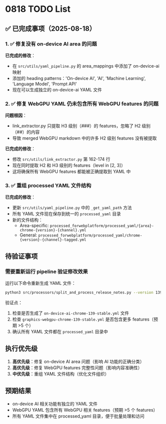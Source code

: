# 0818 TODO List

## ✅ 已完成事项（2025-08-18）

### 1. ✅ 修复没有 on-device AI area 的问题
**已完成的修改**：
- 在 `src/utils/yaml_pipeline.py` 的 area_mappings 中添加了 on-device-ai 映射
- 添加的 heading patterns：'On-device AI', 'AI', 'Machine Learning', 'Language Model', 'Prompt API'
- 现在可以生成独立的 on-device-ai YAML 文件

### 2. ✅ 修复 WebGPU YAML 仍未包含所有 WebGPU features 的问题
**问题根因**：
- link_extractor.py 只提取 H3 级别（###）的 features，忽略了 H2 级别（##）的内容
- 导致 merged WebGPU markdown 中的许多 H2 级别 features 没有被提取

**已完成的修改**：
- 修改 `src/utils/link_extractor.py` 第 162-174 行
- 现在同时提取 H2 和 H3 级别的 features（level in [2, 3]）
- 这将确保所有 WebGPU features 都能被正确提取到 YAML 中

### 3. ✅ 重组 processed YAML 文件结构
**已完成的修改**：
- 更新 `src/utils/yaml_pipeline.py` 中的 `_get_yaml_path` 方法
- 所有 YAML 文件现在保存到统一的 `processed_yaml` 目录
- 新的文件结构：
  - Area-specific: `processed_forwebplatform/processed_yaml/{area}-chrome-{version}-{channel}.yml`
  - General: `processed_forwebplatform/processed_yaml/chrome-{version}-{channel}-tagged.yml`

## 待验证事项

### 需要重新运行 pipeline 验证修改效果
运行以下命令重新生成 YAML 文件：
```bash
python3 src/processors/split_and_process_release_notes.py --version 139
```

验证点：
1. 检查是否生成了 `on-device-ai-chrome-139-stable.yml` 文件
2. 检查 `graphics-webgpu-chrome-139-stable.yml` 是否包含更多 features（预期 >5 个）
3. 确认所有 YAML 文件都在 `processed_yaml` 目录中

## 执行优先级
1. **高优先级**：修复 on-device AI area 问题（影响 AI 功能的正确分类）
2. **高优先级**：修复 WebGPU features 完整性问题（影响内容准确性）
3. **中优先级**：重组 YAML 文件结构（优化文件组织）

## 预期结果
- on-device AI 相关功能有独立的 YAML 文件
- WebGPU YAML 包含所有 WebGPU 相关 features（预期 >5 个 features）
- 所有 YAML 文件集中在 processed_yaml 目录，便于批量处理和访问